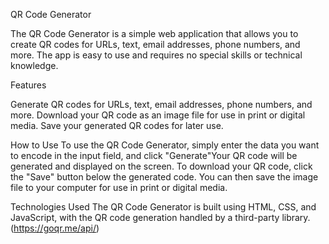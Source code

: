 QR Code Generator

The QR Code Generator is a simple web application that allows you to create QR codes for URLs, text, email addresses, phone numbers, and more. 
The app is easy to use and requires no special skills or technical knowledge.

Features

Generate QR codes for URLs, text, email addresses, phone numbers, and more.
Download your QR code as an image file for use in print or digital media.
Save your generated QR codes for later use.

How to Use
To use the QR Code Generator, simply enter the data you want to encode in the input field,  and click "Generate"Your QR code will be generated and displayed on the screen.
To download your QR code, click the "Save" button below the generated code. You can then save the image file to your computer for use in print or digital media.

Technologies Used
The QR Code Generator is built using HTML, CSS, and JavaScript, with the QR code generation handled by a third-party library.(https://goqr.me/api/)
